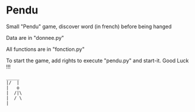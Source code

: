 # Pendu
Small "Pendu" game, discover word (in french) before being hanged 

Data are in "donnee.py"

All functions are in "fonction.py"

To start the game, add rights to execute "pendu.py" and start-it. 
Good Luck !!! 




    _____
    |/  |
    |   o 
    |  /|\
    |  / \
    |


